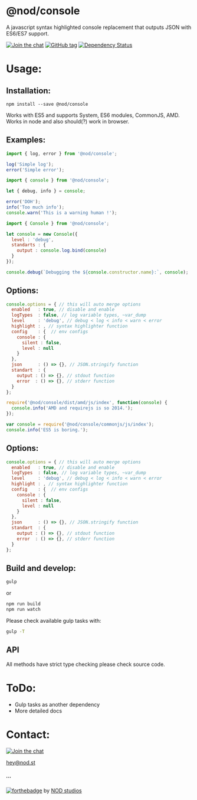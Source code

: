 # @nod/console
A javascript syntax highlighted console replacement that outputs JSON with ES6/ES7 support.

[![Join the chat][gitter-image]][gitter-url]
[![GitHub tag][tag-image]][tag-url]
[![Dependency Status][david-image]][david-url]

# Usage:

## Installation:
```
npm install --save @nod/console
```

Works with ES5 and supports System, ES6 modules, CommonJS, AMD. Works in node and also should(?) work in browser.

## Examples:

```javascript
import { log, error } from '@nod/console';

log('Simple log');
error('Simple error');
```

```javascript
import { console } from '@nod/console';

let { debug, info } = console;

error('DOH');
info('Too much info');
console.warn('This is a warning human !');
```

```javascript
import { Console } from '@nod/console';

let console = new Console({
  level : 'debug',
  standarts : {
    output : console.log.bind(console)
  }
});

console.debug(`Debugging the ${console.constructor.name}:`, console);
```

## Options:
```javascript
console.options = { // this will auto merge options
  enabled   : true, // disable and enable
  logTypes  : false, // log variable types, ~var_dump
  level     : 'debug', // debug < log < info < warn < error
  highlight : , // syntax highlighter function
  config    : {  // env configs
    console : {
      silent : false,
      level : null
    }
  },
  json      : () => {}, // JSON.stringify function
  standart  : {
    output : () => {}, // stdout function
    error  : () => {}, // stderr function
  }
};
```

```javascript
require('@nod/console/dist/amd/js/index', function(console) {
  console.info('AMD and requirejs is so 2014.');
});
```

```javascript
var console = require('@nod/console/commonjs/js/index');
console.info('ES5 is boring.');
```

## Options:
```javascript
console.options = { // this will auto merge options
  enabled   : true, // disable and enable
  logTypes  : false, // log variable types, ~var_dump
  level     : 'debug', // debug < log < info < warn < error
  highlight : , // syntax highlighter function
  config    : {  // env configs
    console : {
      silent : false,
      level : null
    }
  },
  json      : () => {}, // JSON.stringify function
  standart  : {
    output : () => {}, // stdout function
    error  : () => {}, // stderr function
  }
};
```

## Build and develop:
```bash
gulp
```
or
```bash
npm run build
npm run watch
```
Please check available gulp tasks with:
```bash
gulp -T
```

## API
All methods have strict type checking please check source code.

# ToDo:
- Gulp tasks as another dependency
- More detailed docs

# Contact:

[![Join the chat][gitter-image]][gitter-url]

[hey@nod.st](mailto:hey@nod.st)

##### ...

[![forthebadge](http://forthebadge.com/images/badges/built-with-love.svg)](http://nod.st)
by [NOD studios](http://nod.st)

[logo-image]: ./image/logo.strap.png?raw=true
[repo-url]: https://github.com/NOD-studios/console
[david-url]: https://david-dm.org/NOD-studios/console
[david-image]: https://david-dm.org/NOD-studios/console.svg
[gitter-image]: https://img.shields.io/badge/GITTER-join%20chat-green.svg
[gitter-url]: http://bit.ly/NOD-chat
[tag-image]: https://img.shields.io/github/tag/NOD-studios/console.svg
[tag-url]: https://github.com/NOD-studios/console/tags
